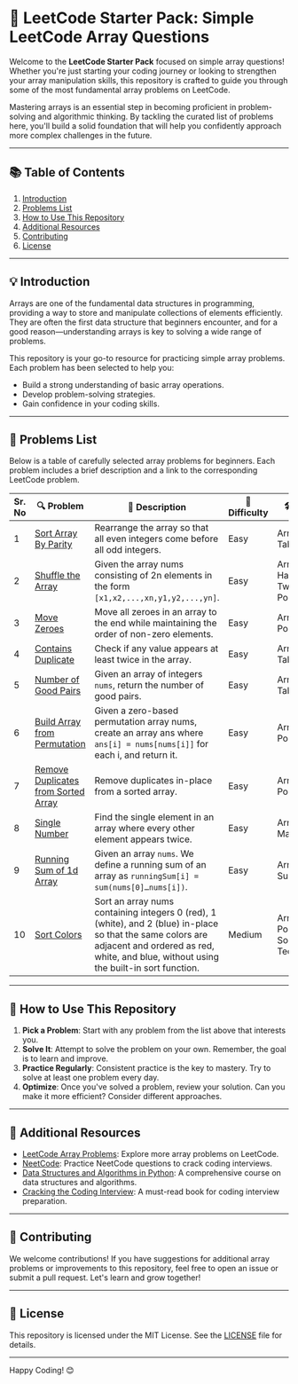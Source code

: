 # 🎯 LeetCode Starter Pack: Simple LeetCode Array Questions

Welcome to the **LeetCode Starter Pack** focused on simple array questions! Whether you're just starting your coding journey or looking to strengthen your array manipulation skills, this repository is crafted to guide you through some of the most fundamental array problems on LeetCode.

Mastering arrays is an essential step in becoming proficient in problem-solving and algorithmic thinking. By tackling the curated list of problems here, you'll build a solid foundation that will help you confidently approach more complex challenges in the future.

---

## 📚 Table of Contents

1. [Introduction](#introduction)
2. [Problems List](#curated-problems-list)
3. [How to Use This Repository](#how-to-use-this-repository)
4. [Additional Resources](#additional-resources)
5. [Contributing](#contributing)
6. [License](#license)

---

## 💡 Introduction

Arrays are one of the fundamental data structures in programming, providing a way to store and manipulate collections of elements efficiently. They are often the first data structure that beginners encounter, and for a good reason—understanding arrays is key to solving a wide range of problems.

This repository is your go-to resource for practicing simple array problems. Each problem has been selected to help you:

- Build a strong understanding of basic array operations.
- Develop problem-solving strategies.
- Gain confidence in your coding skills.

---

## 📝 Problems List

Below is a table of carefully selected array problems for beginners. Each problem includes a brief description and a link to the corresponding LeetCode problem.

| Sr. No | 🔍 Problem | 📄 Description | 🎯 Difficulty | 🛠️ Topics |
|--------|------------|----------------|---------------|------------|
| 1 | [Sort Array By Parity](https://leetcode.com/problems/sort-array-by-parity/description/) | Rearrange the array so that all even integers come before all odd integers.| Easy | Array, Hash Table |
| 2 | [Shuffle the Array](https://leetcode.com/problems/shuffle-the-array/description/) | Given the array nums consisting of 2n elements in the form `[x1,x2,...,xn,y1,y2,...,yn]`. | Easy | Array, Hashmap, Two Pointers |
| 3 | [Move Zeroes](https://leetcode.com/problems/move-zeroes/) | Move all zeroes in an array to the end while maintaining the order of non-zero elements. | Easy | Array, Two Pointers |
| 4 | [Contains Duplicate](https://leetcode.com/problems/contains-duplicate/) | Check if any value appears at least twice in the array. | Easy | Array, Hash Table |
| 5 | [Number of Good Pairs](https://leetcode.com/problems/number-of-good-pairs/description/) | Given an array of integers `nums`, return the number of good pairs. | Easy | Array, Hash Table |
| 6 | [Build Array from Permutation](https://leetcode.com/problems/build-array-from-permutation/) | Given a zero-based permutation array nums, create an array ans where `ans[i] = nums[nums[i]]` for each i, and return it. | Easy | Array, Two Pointers |
| 7 | [Remove Duplicates from Sorted Array](https://leetcode.com/problems/remove-duplicates-from-sorted-array/) | Remove duplicates in-place from a sorted array. | Easy | Array, Two Pointers |
| 8 | [Single Number](https://leetcode.com/problems/single-number/) | Find the single element in an array where every other element appears twice. | Easy | Array, Bit Manipulation |
| 9 | [Running Sum of 1d Array](https://leetcode.com/problems/running-sum-of-1d-array/description/) | Given an array `nums`. We define a running sum of an array as `runningSum[i] = sum(nums[0]…nums[i])`. | Easy | Array, Prefix Sum |
| 10 | [Sort Colors](https://leetcode.com/problems/sort-colors/description/) | Sort an array nums containing integers 0 (red), 1 (white), and 2 (blue) in-place so that the same colors are adjacent and ordered as red, white, and blue, without using the built-in sort function. | Medium | Array, Two Pointers, Sorting Techniques |


---

## 🚀 How to Use This Repository

1. **Pick a Problem**: Start with any problem from the list above that interests you.
2. **Solve It**: Attempt to solve the problem on your own. Remember, the goal is to learn and improve.
3. **Practice Regularly**: Consistent practice is the key to mastery. Try to solve at least one problem every day.
4. **Optimize**: Once you've solved a problem, review your solution. Can you make it more efficient? Consider different approaches.

---

## 📘 Additional Resources

- [LeetCode Array Problems](https://leetcode.com/tag/array/): Explore more array problems on LeetCode.
- [NeetCode](https://neetcode.io/practice): Practice NeetCode questions to crack coding interviews.
- [Data Structures and Algorithms in Python](https://www.udemy.com/course/data-structures-algorithms-python/): A comprehensive course on data structures and algorithms.
- [Cracking the Coding Interview](https://www.crackingthecodinginterview.com/): A must-read book for coding interview preparation.

---

## 🙌 Contributing

We welcome contributions! If you have suggestions for additional array problems or improvements to this repository, feel free to open an issue or submit a pull request. Let's learn and grow together!

---

## 📜 License

This repository is licensed under the MIT License. See the [LICENSE](LICENSE) file for details.

---

Happy Coding! 😊
